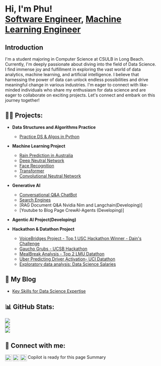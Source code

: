 <h1>Hi, I'm Phu! <br/> <a href="https://www.linkedin.com/in/quachthienphu/">Software Engineer</a>, <a href="https://github.com/quachphu">Machine Learning Engineer</a> 
<h2>Introduction</h2>
    I'm a student majoring in Computer Science at CSULB in Long Beach. Currently, I'm deeply passionate about diving into the field of Data Science. I find immense joy and fulfillment in exploring the vast world of data analytics, machine learning, and artificial intelligence. I believe that harnessing the power of data can unlock endless possibilities and drive meaningful change in various industries. I'm eager to connect with like-minded individuals who share my enthusiasm for data science and are eager to collaborate on exciting projects. Let's connect and embark on this journey together!
<h2>👨‍💻 Projects:</h2>

- <b>Data Structures and Algorithms Practice </b>
  - [Practice DS & Algos in Python](https://github.com/quachphu/CSULB)

- <b>Machine Learning Project </b>
  - [Rain Prediction in Australia](https://github.com/quachphu/Project/blob/main/RainPrediction.ipynb)   
  - [Deep Neutral Network](https://github.com/quachphu/Project/tree/main/Building_your_Deep_Neural_Network)
  - [Face Recognition](https://github.com/quachphu/Project/tree/main/Face_Recognition)
  - [Transformer](https://github.com/quachphu/Project/tree/main/Transformer)
  - [Convolutional Neutral Network](https://github.com/quachphu/Project/tree/main/Convolutional%20Neutral%20Network-Application)


- <b>Generative AI</b>
  - [Conversational Q&A ChatBot](https://github.com/quachphu/Project/tree/main/LLM_ChatBot)
  - [Search Engines](https://github.com/quachphu/Project/tree/main/SearchEngine)
  - [RAG Document Q&A Nvidia Nim and Langchain(Developing)]
  - [Youtube to Blog Page CrewAI-Agents (Developing)]

- <b>Agentic AI Project(Developing)</b>


- <b>Hackathon & Datathon Project </b>
  - [VoiceBridges Project - Top 1 USC Hackathon Winner - Dain's Challenge](https://github.com/quachphu/Hackathon/tree/main/SoCalHackathon2024-main)
  - [Gaucho Grubs - UCSB Hackathon](https://github.com/quachphu/Hackathon/tree/main/UCSB-main)
  - [MealBreak Analysis - Top 2 LMU Datathon](https://github.com/quachphu/datathon2025)
  - [Uber Predicting Driver Activation- UCI Datathon](https://github.com/quachphu/UCIdatathon)
  - [Exploratory data analysis: Data Science Salaries](https://github.com/quachphu/Project/blob/main/EDA%20(1).ipynb)
  
<h2>📝 My Blog </h2>

- [Key Skills for Data Science Expertise](https://www.linkedin.com/posts/quachthienphu_welcome-to-my-linkedin-profile-my-name-is-activity-7175340990457606146-f68B?utm_source=share&utm_medium=member_desktop)
  
## 📊 GitHub Stats:
![](https://github-readme-stats.vercel.app/api?username=quachphu&theme=default&hide_border=false&include_all_commits=false&count_private=true)<br/>
![](https://github-readme-streak-stats.herokuapp.com/?user=quachphu&theme=default&hide_border=false)<br/>
![](https://github-readme-stats.vercel.app/api/top-langs/?username=quachphu&theme=default&hide_border=false&include_all_commits=false&count_private=true&layout=compact)



<!-- Proudly created with GPRM ( https://gprm.itsvg.in ) -->



<h2> 🤳 Connect with me:</h2>

[<img align="left" alt="JoshMadakor | Leetcode" width="22px" src="https://cdn.jsdelivr.net/npm/simple-icons@v3/icons/leetcode.svg" />][leetcode]
[<img align="left" alt="JoshMadakor | LinkedIn" width="22px" src="https://cdn.jsdelivr.net/npm/simple-icons@v3/icons/linkedin.svg" />][linkedin]
[<img align="left" alt="JoshMadakor | Instagram" width="22px" src="https://cdn.jsdelivr.net/npm/simple-icons@v3/icons/instagram.svg" />][instagram]


[leetcode]: https://leetcode.com/PhuQuach/
[instagram]: https://www.instagram.com/phuquach/
[linkedin]: https://www.linkedin.com/in/quachthienphu/

<!--
**joshmadakor1/joshmadakor1** is a ✨ _special_ ✨ repository because its `README.md` (this file) appears on your GitHub profile.

Here are some ideas to get you started:

- 🔭 I’m currently working on ...
- 🌱 I’m currently learning ...
- 👯 I’m looking to collaborate on ...
- 🤔 I’m looking for help with ...
- 💬 Ask me about ...
- 📫 How to reach me: ...
- 😄 Pronouns: ...
- ⚡ Fun fact: ...
-->


Copilot is ready for this page
Summary
